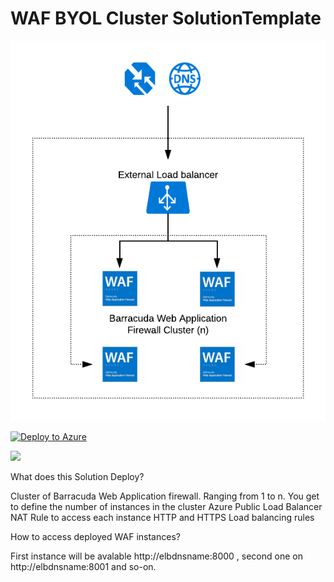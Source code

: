 # WAF BYOL Cluster SolutionTemplate

<a> 
  <img src="https://github.com/vshastri/AzureWAFTemplates/blob/master/WAFClusterSolution/images/BarracudaWAFClusterSolution.png"/>
</a>

[![Deploy to Azure](http://azuredeploy.net/deploybutton.png)](https://azuredeploy.net/)


<a href="http://armviz.io/#/?load=https://github.com/vshastri/AzureWAFTemplates/blob/master/WAFClusterSolution/azuredeploy.json" target="_blank">
  <img src="http://armviz.io/visualizebutton.png"/>
</a>

What does this Solution Deploy? 

Cluster of Barracuda Web Application firewall. Ranging from 1 to n. You get to define the number of instances in the cluster 
Azure Public Load Balancer 
      NAT Rule to access each instance
	  HTTP and HTTPS Load balancing rules

How to access deployed WAF instances?

 First instance will be avalable http://elbdnsname:8000 , second one on http://elbdnsname:8001 and so-on. 



